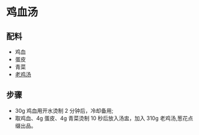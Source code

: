 # 鸡血汤

## 配料
- 鸡血
- 蛋皮
- 青菜
- [老鸡汤](/汤/老鸡汤.md)

## 步骤
- 30g 鸡血用开水烫制 2 分钟后，冷却备用;
- 取鸡血、4g 蛋皮、4g 青菜烫制 10 秒后放入汤盅，加入 310g 老鸡汤,葱花点缀出品。